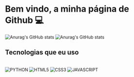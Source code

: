 # Bem vindo, a minha página de Github 💻


![Anurag's GitHub stats](https://github-readme-stats.vercel.app/api?username=evinilson&show_icons=true&theme=radical)
![Anurag's GitHub stats](https://github-readme-stats.vercel.app/api/top-langs/?username=evinilson&layout=compact&langs_count=16&theme=radical)



## Tecnologias que eu uso

<div style="display: inline_block"><br/>
    <img src="https://img.shields.io/badge/Python-14354C?style=for-the-badge&logo=python&logoColor=white" alt="PYTHON" align="center"/>
    <img src="https://img.shields.io/badge/HTML5-E34F26?style=for-the-badge&logo=html5&logoColor=white" alt="HTML5" align="center"/>
    <img src="https://img.shields.io/badge/CSS3-1572B6?style=for-the-badge&logo=css3&logoColor=white" alt="CSS3" align="center"/>
    <img src="https://img.shields.io/badge/JavaScript-323330?style=for-the-badge&logo=javascript&logoColor=F7DF1E" alt="JAVASCRIPT" align="center"/>
    <img src="https://img.shields.io/badge/React-20232A?style=for-the-badge&logo=react&logoColor=61DAFB" alt="" align="center"/>

</div>

